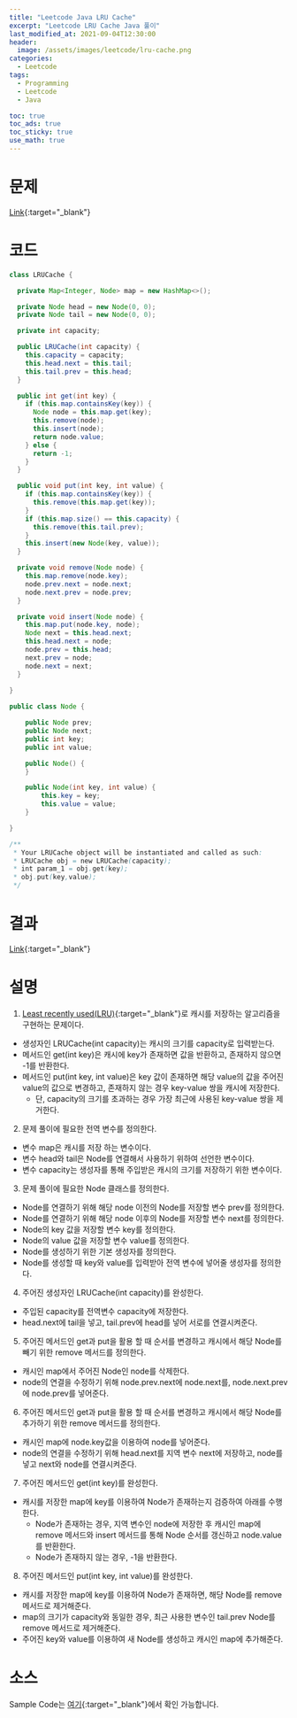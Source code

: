 ```yaml
---
title: "Leetcode Java LRU Cache"
excerpt: "Leetcode LRU Cache Java 풀이"
last_modified_at: 2021-09-04T12:30:00
header:
  image: /assets/images/leetcode/lru-cache.png
categories:
  - Leetcode
tags:
  - Programming
  - Leetcode
  - Java

toc: true
toc_ads: true
toc_sticky: true
use_math: true
---
```

# 문제
[Link](https://leetcode.com/problems/lru-cache/){:target="_blank"}

# 코드
```java
class LRUCache {

  private Map<Integer, Node> map = new HashMap<>();

  private Node head = new Node(0, 0);
  private Node tail = new Node(0, 0);

  private int capacity;

  public LRUCache(int capacity) {
    this.capacity = capacity;
    this.head.next = this.tail;
    this.tail.prev = this.head;
  }

  public int get(int key) {
    if (this.map.containsKey(key)) {
      Node node = this.map.get(key);
      this.remove(node);
      this.insert(node);
      return node.value;
    } else {
      return -1;
    }
  }

  public void put(int key, int value) {
    if (this.map.containsKey(key)) {
      this.remove(this.map.get(key));
    }
    if (this.map.size() == this.capacity) {
      this.remove(this.tail.prev);
    }
    this.insert(new Node(key, value));
  }

  private void remove(Node node) {
    this.map.remove(node.key);
    node.prev.next = node.next;
    node.next.prev = node.prev;
  }

  private void insert(Node node) {
    this.map.put(node.key, node);
    Node next = this.head.next;
    this.head.next = node;
    node.prev = this.head;
    next.prev = node;
    node.next = next;
  }
    
}

public class Node {

    public Node prev;
    public Node next;
    public int key;
    public int value;

    public Node() {
    }

    public Node(int key, int value) {
        this.key = key;
        this.value = value;
    }

}

/**
 * Your LRUCache object will be instantiated and called as such:
 * LRUCache obj = new LRUCache(capacity);
 * int param_1 = obj.get(key);
 * obj.put(key,value);
 */
```

# 결과
[Link](https://leetcode.com/submissions/detail/549118163/){:target="_blank"}

# 설명
1. [Least recently used(LRU)](https://en.wikipedia.org/wiki/Cache_replacement_policies#LRU){:target="_blank"}로 캐시를 저장하는 알고리즘을 구현하는 문제이다.
- 생성자인 LRUCache(int capacity)는 캐시의 크기를 capacity로 입력받는다.
- 메서드인 get(int key)은 캐시에 key가 존재하면 값을 반환하고, 존재하지 않으면 -1를 반환한다.
- 메서드인 put(int key, int value)은 key 값이 존재하면 해당 value의 값을 주어진 value의 값으로 변경하고, 존재하지 않는 경우 key-value 쌍을 캐시에 저장한다.
  - 단, capacity의 크기를 초과하는 경우 가장 최근에 사용된 key-value 쌍을 제거한다.

2. 문제 풀이에 필요한 전역 변수를 정의한다.
- 변수 map은 캐시를 저장 하는 변수이다.
- 변수 head와 tail은 Node를 연결해서 사용하기 위하여 선언한 변수이다.
- 변수 capacity는 생성자를 통해 주입받은 캐시의 크기를 저장하기 위한 변수이다.

3. 문제 풀이에 필요한 Node 클래스를 정의한다.
- Node를 연결하기 위해 해당 node 이전의 Node를 저장할 변수 prev를 정의한다.
- Node를 연결하기 위해 해당 node 이후의 Node를 저장할 변수 next를 정의한다.
- Node의 key 값을 저장할 변수 key를 정의한다.
- Node의 value 값을 저장할 변수 value를 정의한다.
- Node를 생성하기 위한 기본 생성자를 정의한다.
- Node를 생성할 때 key와 value를 입력받아 전역 변수에 넣어줄 생성자를 정의한다.

4. 주어진 생성자인 LRUCache(int capacity)를 완성한다.
- 주입된 capacity를 전역변수 capacity에 저장한다.
- head.next에 tail을 넣고, tail.prev에 head를 넣어 서로를 연결시켜준다.

5. 주어진 메서드인 get과 put을 활용 할 때 순서를 변경하고 캐시에서 해당 Node를 빼기 위한 remove 메서드를 정의한다.
- 캐시인 map에서 주어진 Node인 node를 삭제한다.
- node의 연결을 수정하기 위해 node.prev.next에 node.next를, node.next.prev에 node.prev를 넣어준다.

6. 주어진 메서드인 get과 put을 활용 할 때 순서를 변경하고 캐시에서 해당 Node를 추가하기 위한 remove 메서드를 정의한다.
- 캐시인 map에 node.key값을 이용하여 node를 넣어준다.
- node의 연결을 수정하기 위해 head.next를 지역 변수 next에 저장하고, node를 넣고 next와 node를 연결시켜준다.

7. 주어진 메서드인 get(int key)를 완성한다.
- 캐시를 저장한 map에 key를 이용하여 Node가 존재하는지 검증하여 아래를 수행한다.
  - Node가 존재하는 경우, 지역 변수인 node에 저장한 후 캐시인 map에 remove 메서드와 insert 메서드를 통해 Node 순서를 갱신하고 node.value를 반환한다.
  - Node가 존재하지 않는 경우, -1을 반환한다.

8. 주어진 메서드인 put(int key, int value)를 완성한다.
- 캐시를 저장한 map에 key를 이용하여 Node가 존재하면, 해당 Node를 remove 메서드로 제거해준다.
- map의 크기가 capacity와 동일한 경우, 최근 사용한 변수인 tail.prev Node를 remove 메서드로 제거해준다.
- 주어진 key와 value를 이용하여 새 Node를 생성하고 캐시인 map에 추가해준다.

# 소스
Sample Code는 [여기](https://github.com/GracefulSoul/leetcode/blob/master/src/main/java/gracefulsoul/problems/LRUCache.java){:target="_blank"}에서 확인 가능합니다.
